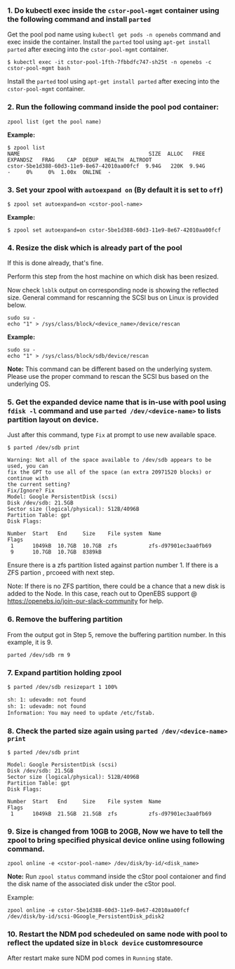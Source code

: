 ### 1. Do kubectl exec inside the `cstor-pool-mgmt` container using the following command and install `parted`

Get the pool pod name using `kubectl get pods -n openebs` command and exec inside 
the container. Install the `parted` tool using `apt-get install parted` after execing into the 
`cstor-pool-mgmt` container.

```
$ kubectl exec -it cstor-pool-1fth-7fbbdfc747-sh25t -n openebs -c cstor-pool-mgmt bash
```

Install the `parted` tool using `apt-get install parted` after execing into the 
`cstor-pool-mgmt` container.


### 2. Run the following command inside the pool pod container:

```
zpool list (get the pool name)
```
**Example:**

```
$ zpool list
NAME                                         SIZE  ALLOC   FREE  EXPANDSZ   FRAG    CAP  DEDUP  HEALTH  ALTROOT
cstor-5be1d388-60d3-11e9-8e67-42010aa00fcf  9.94G   220K  9.94G         -     0%     0%  1.00x  ONLINE  -
```

### 3. Set your zpool with `autoexpand on` (By default it is set to `off`)

```
$ zpool set autoexpand=on <cstor-pool-name>
```
**Example:**
```
$ zpool set autoexpand=on cstor-5be1d388-60d3-11e9-8e67-42010aa00fcf
```

### 4. Resize the disk which is already part of the pool 

If this is done already, that's fine.

Perform this step from the host machine on which disk has been resized.

Now check `lsblk` output on corresponding node is showing the reflected size. General command for rescanning the SCSI bus on Linux is provided below.

```
sudo su -
echo "1" > /sys/class/block/<device_name>/device/rescan
```

**Example:**

```
sudo su -
echo "1" > /sys/class/block/sdb/device/rescan
```

**Note:**  This command can be different based on the underlying system. Please use the proper command to rescan the SCSI bus based on the underlying OS.

### 5. Get the expanded device name that is in-use with pool using `fdisk -l` command and use `parted /dev/<device-name>` to lists partition layout on device. 
Just after this command, type `Fix` at prompt to use new available space.
```
$ parted /dev/sdb print

Warning: Not all of the space available to /dev/sdb appears to be used, you can
fix the GPT to use all of the space (an extra 20971520 blocks) or continue with
the current setting?
Fix/Ignore? Fix
Model: Google PersistentDisk (scsi)
Disk /dev/sdb: 21.5GB
Sector size (logical/physical): 512B/4096B
Partition Table: gpt
Disk Flags:

Number  Start   End     Size    File system  Name                  Flags
 1      1049kB  10.7GB  10.7GB  zfs          zfs-d97901ec3aa0fb69
 9      10.7GB  10.7GB  8389kB

```

Ensure there is a zfs partition listed against partion number 1. If there is a ZFS partion , prcoeed with next step.

Note: If there is no ZFS partition, there could be a chance that a new disk is added to the Node. In this case, reach out to OpenEBS support @ https://openebs.io/join-our-slack-community for help.

### 6. Remove the buffering partition

From the output got in Step 5, remove the buffering partition number. In this example, it is 9.

```
parted /dev/sdb rm 9
```

### 7. Expand partition holding zpool

```sh
$ parted /dev/sdb resizepart 1 100%

sh: 1: udevadm: not found
sh: 1: udevadm: not found
Information: You may need to update /etc/fstab.
```

### 8. Check the parted size again using `parted /dev/<device-name> print`

```
$ parted /dev/sdb print

Model: Google PersistentDisk (scsi)
Disk /dev/sdb: 21.5GB
Sector size (logical/physical): 512B/4096B
Partition Table: gpt
Disk Flags:

Number  Start   End     Size    File system  Name                  Flags
 1      1049kB  21.5GB  21.5GB  zfs          zfs-d97901ec3aa0fb69
```

### 9. Size is changed from 10GB to 20GB, Now we have to tell the zpool to bring specified physical device online using following command.


```
zpool online -e <cstor-pool-name> /dev/disk/by-id/<disk_name>

```

**Note:** Run `zpool status` command inside the cStor pool contaioner and find the disk name of the associated disk under the cStor pool.

Example:

```
zpool online -e cstor-5be1d388-60d3-11e9-8e67-42010aa00fcf /dev/disk/by-id/scsi-0Google_PersistentDisk_pdisk2

```

### 10. Restart the NDM pod schedeuled on same node with pool to reflect the updated size in `block device` customresource

After restart make sure NDM pod comes in `Running` state.
